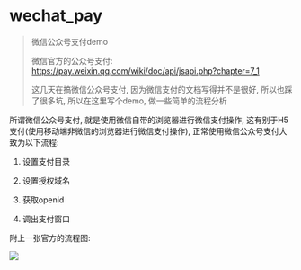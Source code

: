# wechat_pay

> 微信公众号支付demo
>
> 微信官方的公众号支付: https://pay.weixin.qq.com/wiki/doc/api/jsapi.php?chapter=7_1
>
> 这几天在搞微信公众号支付, 因为微信支付的文档写得并不是很好, 所以也踩了很多坑, 所以在这里写个demo, 做一些简单的流程分析

所谓微信公众号支付, 就是使用微信自带的浏览器进行微信支付操作, 这有别于H5支付(使用移动端非微信的浏览器进行微信支付操作), 正常使用微信公众号支付大致为以下流程: 

1. 设置支付目录

2. 设置授权域名

3. 获取openid

4. 调出支付窗口

附上一张官方的流程图:

![](https://pay.weixin.qq.com/wiki/doc/api/img/chapter7_4_1.png)